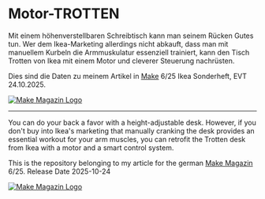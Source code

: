 # Motor-TROTTEN

Mit einem höhenverstellbaren Schreibtisch kann man seinem Rücken Gutes tun.
Wer dem Ikea-Marketing allerdings nicht abkauft, dass man mit manuellem
Kurbeln die Armmuskulatur essenziell trainiert, kann den Tisch Trotten von Ikea
mit einem Motor und cleverer Steuerung nachrüsten.

Dies sind die Daten zu meinem Artikel in [Make](https://www.heise.de/make) 6/25 Ikea Sonderheft, EVT 24.10.2025. 

[![Make Magazin Logo](https://github.com/user-attachments/assets/46c4f21d-7a0f-4cae-bb5f-4345d4ef3af2)](https://www.heise.de/make)



---

You can do your back a favor with a height-adjustable desk. 
However, if you don't buy into Ikea's marketing that manually cranking the desk 
provides an essential workout for your arm muscles, 
you can retrofit the Trotten desk from Ikea with a motor and a smart control system.

This is the repository belonging to my article for the german [Make Magazin](https://www.heise.de/make) 6/25. Release Date 2025-10-24

[![Make Magazin Logo](https://github.com/user-attachments/assets/46c4f21d-7a0f-4cae-bb5f-4345d4ef3af2)](https://www.heise.de/make)
